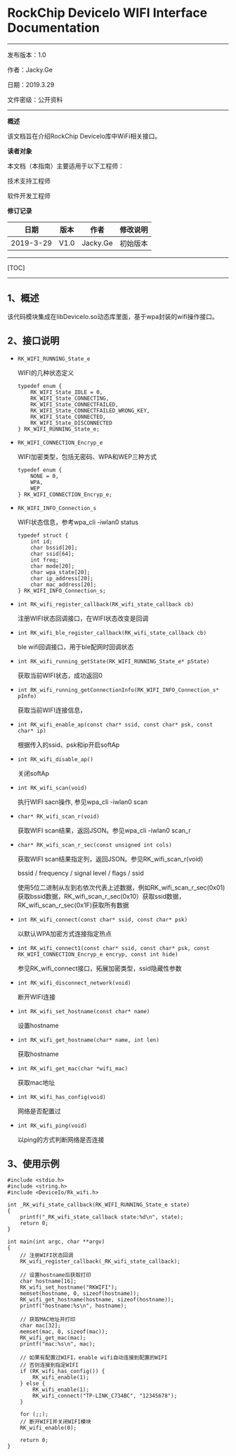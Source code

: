 # RockChip DeviceIo WIFI Interface Documentation #

---

发布版本：1.0

作者：Jacky.Ge

日期：2019.3.29

文件密级：公开资料

---

**概述**

该文档旨在介绍RockChip DeviceIo库中WiFi相关接口。

**读者对象**

本文档（本指南）主要适用于以下工程师：

技术支持工程师

软件开发工程师

**修订记录**

| **日期**  | **版本** | **作者** | **修改说明** |
| --------- | -------- | -------- | ------------ |
| 2019-3-29 | V1.0     | Jacky.Ge | 初始版本     |

---

[TOC]

---

## 1、概述 ##

​	该代码模块集成在libDeviceIo.so动态库里面，基于wpa封装的wifi操作接口。



## 2、接口说明

- `RK_WIFI_RUNNING_State_e`

  WIFI的几种状态定义
  ```
  typedef enum {
      RK_WIFI_State_IDLE = 0,
      RK_WIFI_State_CONNECTING,
      RK_WIFI_State_CONNECTFAILED,
      RK_WIFI_State_CONNECTFAILED_WRONG_KEY,
      RK_WIFI_State_CONNECTED,
      RK_WIFI_State_DISCONNECTED
  } RK_WIFI_RUNNING_State_e;
  ```

- `RK_WIFI_CONNECTION_Encryp_e`

  WIFI加密类型，包括无密码、WPA和WEP三种方式

  ```
  typedef enum {
      NONE = 0,
      WPA,
      WEP
  } RK_WIFI_CONNECTION_Encryp_e;
  ```

- `RK_WIFI_INFO_Connection_s`

  WIFI状态信息，参考wpa_cli -iwlan0 status
  ```
  typedef struct {
      int id;
      char bssid[20];
      char ssid[64];
      int freq;
      char mode[20];
      char wpa_state[20];
      char ip_address[20];
      char mac_address[20];
  } RK_WIFI_INFO_Connection_s;
  ```

- `int RK_wifi_register_callback(RK_wifi_state_callback cb)`

  注册WIFI状态回调接口，在WIFI状态改变是回调

- `int RK_wifi_ble_register_callback(RK_wifi_state_callback cb)`

  ble wifi回调接口，用于ble配网时回调状态

- `int RK_wifi_running_getState(RK_WIFI_RUNNING_State_e* pState)`

  获取当前WIFI状态，成功返回0

- `int RK_wifi_running_getConnectionInfo(RK_WIFI_INFO_Connection_s* pInfo)`

  获取当前WIFI连接信息，

- `int RK_wifi_enable_ap(const char* ssid, const char* psk, const char* ip)`

  根据传入的ssid、psk和ip开启softAp

- `int RK_wifi_disable_ap()`

  关闭softAp

- `int RK_wifi_scan(void)`

  执行WIFI sacn操作, 参见wpa_cli -iwlan0 scan

- `char* RK_wifi_scan_r(void)`

  获取WIFI scan结果，返回JSON。参见wpa_cli -iwlan0 scan_r

- `char* RK_wifi_scan_r_sec(const unsigned int cols)`

  获取WIFI scan结果指定列，返回JSON。参见RK_wifi_scan_r(void)

  bssid / frequency / signal level / flags / ssid

  使用5位二进制从左到右依次代表上述数据，例如RK_wifi_scan_r_sec(0x01)获取bssid数据，RK_wifi_scan_r_sec(0x10）获取ssid数据，RK_wifi_scan_r_sec(0x1F)获取所有数据

- `int RK_wifi_connect(const char* ssid, const char* psk)`

  以默认WPA加密方式连接指定热点

- `int RK_wifi_connect1(const char* ssid, const char* psk, const RK_WIFI_CONNECTION_Encryp_e encryp, const int hide)`

  参见RK_wifi_connect接口，拓展加密类型，ssid隐藏性参数

- `int RK_wifi_disconnect_network(void)`

  断开WIFI连接

- `int RK_wifi_set_hostname(const char* name)`

  设置hostname

- `int RK_wifi_get_hostname(char* name, int len)`

  获取hostname

- `int RK_wifi_get_mac(char *wifi_mac)`

  获取mac地址

- `int RK_wifi_has_config(void)`

  网络是否配置过

- `int RK_wifi_ping(void)`

  以ping的方式判断网络是否连接

  


## 3、使用示例	 ##

```
#include <stdio.h>
#include <string.h>
#include <DeviceIo/Rk_wifi.h>

int _RK_wifi_state_callback(RK_WIFI_RUNNING_State_e state)
{
	printf("_RK_wifi_state_callback state:%d\n", state);
	return 0;
}

int main(int argc, char **argv)
{
	// 注册WIFI状态回调
	RK_wifi_register_callback(_RK_wifi_state_callback);

	// 设置hostname后获取打印
	char hostname[16];
	RK_wifi_set_hostname("RKWIFI");
	memset(hostname, 0, sizeof(hostname));
	RK_wifi_get_hostname(hostname, sizeof(hostname));
	printf("hostname:%s\n", hostname);

	// 获取MAC地址并打印
	char mac[32];
	memset(mac, 0, sizeof(mac));
	RK_wifi_get_mac(mac);
	printf("mac:%s\n", mac);

	// 如果有配置过WIFI，enable wifi自动连接到配置的WIFI
	// 否则连接到指定WIFI
	if (RK_wifi_has_config()) {
		RK_wifi_enable(1);
	} else {
		RK_wifi_enable(1);
		RK_wifi_connect("TP-LINK_C734BC", "12345678");
	}

	for (;;);
	// 断开WIFI并关闭WIFI模块
	RK_wifi_enable(0);

	return 0;
}

```


